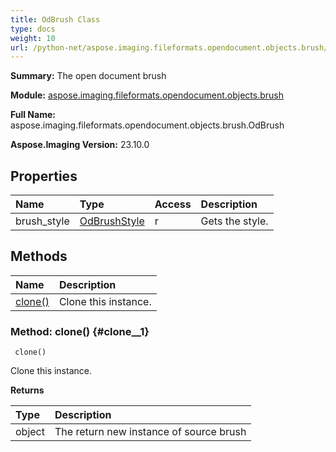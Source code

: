 ```yaml
---
title: OdBrush Class
type: docs
weight: 10
url: /python-net/aspose.imaging.fileformats.opendocument.objects.brush/odbrush/
---
```


**Summary:** The open document brush

**Module:** [aspose.imaging.fileformats.opendocument.objects.brush](/imaging/python-net/aspose.imaging.fileformats.opendocument.objects.brush/)

**Full Name:** aspose.imaging.fileformats.opendocument.objects.brush.OdBrush

**Aspose.Imaging Version:** 23.10.0

## **Properties**
| **Name** | **Type** | **Access** | **Description** |
| :- | :- | :- | :- |
| brush_style | [OdBrushStyle](/imaging/python-net/aspose.imaging.fileformats.opendocument.objects.brush/odbrushstyle) | r | Gets the style. |
## **Methods**
| **Name** | **Description** |
| :- | :- |
| [clone()](#clone__1) | Clone this instance. |


### Method: clone() {#clone__1}


```
 clone() 
```

Clone this instance.

**Returns**

| Type | Description |
| :- | :- |
| object | The return new instance of source brush |



